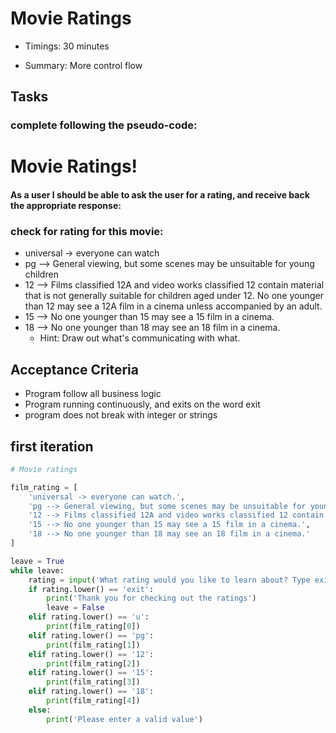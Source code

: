 # Movie Ratings
- Timings: 30 minutes

- Summary: More control flow

## Tasks
### complete following the pseudo-code:
# Movie Ratings!
####  As a user I should be able to ask the user for a rating, and receive back the appropriate response:
### check for rating for this movie:
- universal -> everyone can watch
- pg --> General viewing, but some scenes may be unsuitable for young children
- 12 -->  Films classified 12A and video works classified 12 contain material that is not generally suitable for children aged under 12. No one younger than 12 may see a 12A film in a cinema unless accompanied by an adult.
- 15 --> No one younger than 15 may see a 15 film in a cinema.
- 18 --> No one younger than 18 may see an 18 film in a cinema.
    - Hint: Draw out what's communicating with what.

## Acceptance Criteria
- Program follow all business logic
- Program running continuously, and exits on the word exit
- program does not break with integer or strings

## first iteration
```python
# Movie ratings

film_rating = [
    'universal -> everyone can watch.',
    'pg --> General viewing, but some scenes may be unsuitable for young children.',
    '12 --> Films classified 12A and video works classified 12 contain material that is not generally suitable for children aged under 12. No one younger than 12 may see a 12A film in a cinema unless accompanied by an adult.',
    '15 --> No one younger than 15 may see a 15 film in a cinema.',
    '18 --> No one younger than 18 may see an 18 film in a cinema.'
]

leave = True
while leave:
    rating = input('What rating would you like to learn about? Type exit to leave.  ')
    if rating.lower() == 'exit':
        print('Thank you for checking out the ratings')
        leave = False
    elif rating.lower() == 'u':
        print(film_rating[0])
    elif rating.lower() == 'pg':
        print(film_rating[1])
    elif rating.lower() == '12':
        print(film_rating[2])
    elif rating.lower() == '15':
        print(film_rating[3])
    elif rating.lower() == '18':
        print(film_rating[4])
    else:
        print('Please enter a valid value')
```